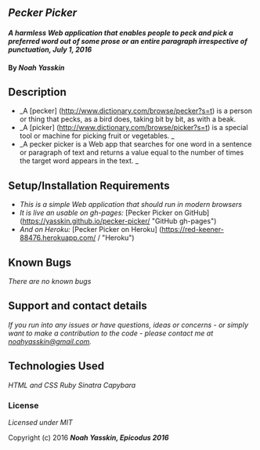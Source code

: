 ## _Pecker Picker_

#### _A harmless Web application that enables people to peck and pick a preferred word out of some prose or an entire paragraph irrespective of punctuation, July 1, 2016_

#### By _**Noah Yasskin**_

## Description

* _A [pecker] (http://www.dictionary.com/browse/pecker?s=t) is a person or thing that pecks, as a bird does, taking bit by bit, as with a beak.
* _A [picker] (http://www.dictionary.com/browse/picker?s=t) is a special tool or machine for picking fruit or vegetables. _
* _A pecker picker is a Web app that searches for one word in a sentence or paragraph of text and returns a value equal to the number of times the target word appears in the text. _


## Setup/Installation Requirements

* _This is a simple Web application that should run in modern browsers_
* _It is live an usable on gh-pages:_
[Pecker Picker on GitHub] (https://yasskin.github.io/pecker-picker/ "GitHub gh-pages")
* _And on Heroku:_
[Pecker Picker on Heroku] (https://red-keener-88476.herokuapp.com/ / "Heroku")


## Known Bugs

_There are no known bugs_

## Support and contact details

_If you run into any issues or have questions, ideas or concerns - or simply want to make a contribution to the code - please contact me at noahyasskin@gmail.com._

## Technologies Used

_HTML and CSS_
_Ruby_
_Sinatra_
_Capybara_


### License

*Licensed under MIT*

Copyright (c) 2016 **_Noah Yasskin, Epicodus 2016_**
